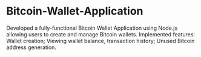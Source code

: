 # Bitcoin-Wallet-Application
Developed a fully-functional Bitcoin Wallet Application using Node.js allowing users to create and manage Bitcoin wallets.  Implemented features: Wallet creation; Viewing wallet balance, transaction history; Unused Bitcoin address generation.
